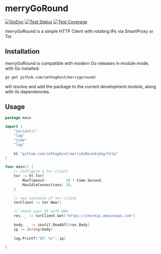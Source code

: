 # merryGoRound

[![GoDoc](https://img.shields.io/static/v1?label=godoc&message=reference&color=blue)](https://pkg.go.dev/github.com/tempor1s/notiongo)
[![Test Status](https://github.com/google/go-github/workflows/tests/badge.svg)](https://github.com/google/go-github/actions?query=workflow%3Atests)
[![Test Coverage](https://codecov.io/gh/google/go-github/branch/master/graph/badge.svg)](https://codecov.io/gh/google/go-github)


merryGoRound is a simple HTTP Client with rotating IPs via SmartProxy or Tor.


## Installation ##

merryGoRound is compatible with modern Go releases in module mode, with Go installed:

```bash
go get github.com/imthaghost/merrygoround/
```

will resolve and add the package to the current development module, along with its dependencies.

## Usage ##

```go
package main

import (
	"io/ioutil"
	"log"
	"time"
	"log"
	
	ht "github.com/imthaghost/merryGoRound/pkg/http"
)

func main() {
	// Configure a tor client
	tor := ht.Tor{
		MaxTimeout:         20 * time.Second,
		MaxIdleConnections: 10,
	}

	// new instance of tor client
	torClient := tor.New()

	// check your IP with AWS
	res, _ := torClient.Get("https://checkip.amazonaws.com")
	
	body, _ := ioutil.ReadAll(res.Body)
	ip := string(body)
	
	log.Printf("IP: %s", ip)
	
}

```